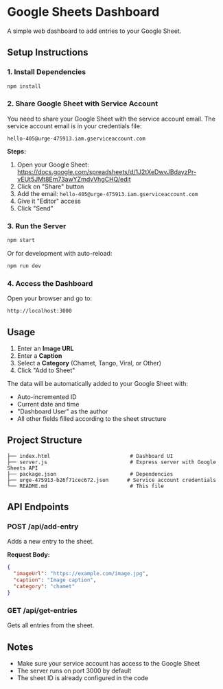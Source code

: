 # Google Sheets Dashboard

A simple web dashboard to add entries to your Google Sheet.

## Setup Instructions

### 1. Install Dependencies

```bash
npm install
```

### 2. Share Google Sheet with Service Account

You need to share your Google Sheet with the service account email. The service account email is in your credentials file:

`hello-405@urge-475913.iam.gserviceaccount.com`

**Steps:**
1. Open your Google Sheet: https://docs.google.com/spreadsheets/d/1J2tXeDwvJBdayzPr-vEUt5JMt8Em73awYZmdvVhgCHQ/edit
2. Click on "Share" button
3. Add the email: `hello-405@urge-475913.iam.gserviceaccount.com`
4. Give it "Editor" access
5. Click "Send"

### 3. Run the Server

```bash
npm start
```

Or for development with auto-reload:

```bash
npm run dev
```

### 4. Access the Dashboard

Open your browser and go to:

```
http://localhost:3000
```

## Usage

1. Enter an **Image URL**
2. Enter a **Caption**
3. Select a **Category** (Chamet, Tango, Viral, or Other)
4. Click "Add to Sheet"

The data will be automatically added to your Google Sheet with:
- Auto-incremented ID
- Current date and time
- "Dashboard User" as the author
- All other fields filled according to the sheet structure

## Project Structure

```
├── index.html                          # Dashboard UI
├── server.js                           # Express server with Google Sheets API
├── package.json                        # Dependencies
├── urge-475913-b26f71cec672.json      # Service account credentials
└── README.md                           # This file
```

## API Endpoints

### POST /api/add-entry
Adds a new entry to the sheet.

**Request Body:**
```json
{
  "imageUrl": "https://example.com/image.jpg",
  "caption": "Image caption",
  "category": "chamet"
}
```

### GET /api/get-entries
Gets all entries from the sheet.

## Notes

- Make sure your service account has access to the Google Sheet
- The server runs on port 3000 by default
- The sheet ID is already configured in the code





